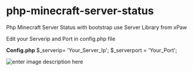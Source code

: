 
# php-minecraft-server-status
Php Minecraft Server Status with bootstrap use Server Library from xPaw

Edit your Serverip and Port in config.php file

**Config.php**
    $_serverip= 'Your_Server_Ip';
	$_serverport = 'Your_Port';

![enter image description here](https://user-images.githubusercontent.com/11028775/51233154-bc392e00-199b-11e9-8c0e-9fde976e4023.png)

